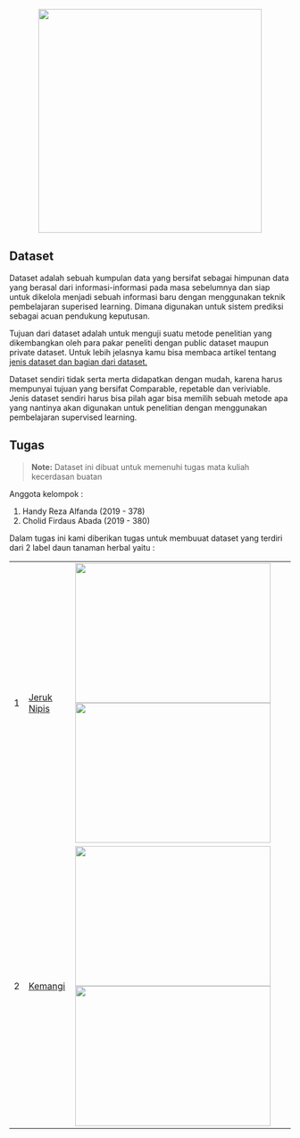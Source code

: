 <p align="center"><a href="https://laravel.com" target="_blank"><img src="https://images.squarespace-cdn.com/content/v1/5f47ace076731e4c0243506b/1613553171234-ZUSGE9QEWEOGYSPV5A8L/20210215+AI.png" width="400"></a></p>



## Dataset

  Dataset adalah sebuah kumpulan data yang bersifat sebagai himpunan data yang berasal dari informasi-informasi pada masa sebelumnya dan siap untuk dikelola menjadi sebuah informasi baru dengan menggunakan teknik pembelajaran superised learning. Dimana digunakan untuk sistem prediksi sebagai acuan pendukung keputusan.

  Tujuan dari dataset adalah untuk menguji suatu metode penelitian yang dikembangkan oleh para pakar peneliti dengan public dataset maupun private dataset. Untuk lebih jelasnya kamu bisa membaca artikel tentang <a href="https://www.pengalaman-edukasi.com/2020/06/dataset-adalah-data-untuk-data-mining.html"> jenis dataset dan bagian dari dataset.</a>

  Dataset sendiri tidak serta merta didapatkan dengan mudah, karena harus mempunyai tujuan yang bersifat Comparable, repetable dan veriviable. Jenis dataset sendiri harus bisa pilah agar bisa memilih sebuah metode apa yang nantinya akan digunakan untuk penelitian dengan menggunakan pembelajaran supervised learning.


## Tugas 

> **Note:** Dataset ini dibuat untuk memenuhi tugas mata kuliah kecerdasan buatan 

Anggota kelompok :
1. Handy Reza Alfanda   (2019 - 378)
2. Cholid Firdaus Abada (2019 - 380)

Dalam tugas ini kami diberikan tugas untuk membuuat dataset yang terdiri dari 2 label daun tanaman herbal yaitu :

<table style="width:100%">
  <tr>
    <td>1</td>
    <td><a href="https://id.wikipedia.org/wiki/Jeruk_nipis">Jeruk Nipis</a></td>
    <td><img src="https://statik.tempo.co/data/2021/01/26/id_996475/996475_720.jpg" height="250" width="350">
<img src="https://static.duta.co/wp-content/uploads/2017/12/jeruknipis-696x522.jpg" height="250" width="350"></td>
  </tr>
  <tr>
    <td>2</td>
    <td><a href="https://id.wiktionary.org/wiki/kemangi">Kemangi</a></td>
    <td><img src="https://cdns.klimg.com/kapanlagi.com/p/headline/476x238/9-manfaat-kemangi-bagi-kesehatan-dan-ke-57d817.jpg" height="250" width="350">
<img src="https://statik.tempo.co/data/2020/10/27/id_976445/976445_720.jpg" height="250" width="350"></td>
  </tr>
</table>
